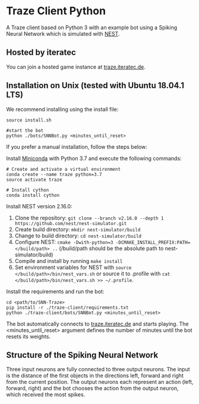 # Traze Client Python
A Traze client based on Python 3 with an example bot using a Spiking Neural Network which is simulated with [NEST](http://www.nest-simulator.org/).

## Hosted by iteratec
You can join a hosted game instance at [traze.iteratec.de](https://traze.iteratec.de).

## Installation on Unix (tested with Ubuntu 18.04.1 LTS)

We recommend installing using the install file:
```
source install.sh

#start the bot
python ./bots/SNNBot.py <minutes_until_reset>
```

If you prefer a manual installation, follow the steps below:

Install [Miniconda](https://conda.io/miniconda.html) with Python 3.7 and execute the following commands:
```
# Create and activate a virtual environment
conda create --name traze python=3.7
source activate traze

# Install cython
conda install cython
```

Install NEST version 2.16.0:
1. Clone the repository: `git clone --branch v2.16.0 --depth 1 https://github.com/nest/nest-simulator.git`
2. Create build directory: `mkdir nest-simulator/build`
3. Change to build directory: `cd nest-simulator/build`
4. Configure NEST: `cmake -Dwith-python=3 -DCMAKE_INSTALL_PREFIX:PATH=</build/path> ..` (/build/path should be the absolute path to nest-simulator/build)
5. Compile and install by running `make install`
6. Set environment variables for NEST with `source </build/path>/bin/nest_vars.sh`
or source it to .profile with `cat </build/path>/bin/nest_vars.sh >> ~/.profile`.

Install the requirements and run the bot:
```
cd <path/to/SNN-Traze>
pip install -r ./traze-client/requirements.txt
python ./traze-client/bots/SNNBot.py <minutes_until_reset>
```

The bot automatically connects to [traze.iteratec.de](https://traze.iteratec.de/watch) and starts playing. The <minutes_until_reset> argument defines the number of minutes until the bot resets its weights.

## Structure of the Spiking Neural Network
Three input neurons are fully connected to three output neurons. The input is the distance of the first objects in the directions left, forward and right from the current position.
The output neurons each represent an action (left, forward, right) and the bot chooses the action from the output neuron, which received the most spikes.